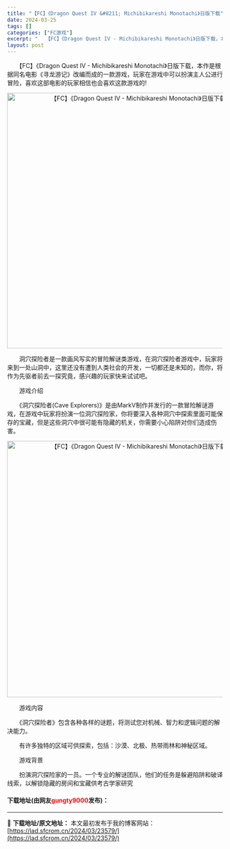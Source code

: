 ```yaml
---
title: "【FC】《Dragon Quest IV &#8211; Michibikareshi Monotachi》日版下载"
date: 2024-03-25
tags: []
categories: ["FC游戏"]
excerpt: "　　【FC】《Dragon Quest IV - Michibikareshi Monotachi》日版下载，本作是根据同名电影《寻龙游记》改编而成的一款游戏，玩家在游戏中可以扮演主人公进行冒险，喜欢这部电影的玩家相信也会喜欢这款游戏的! 　　洞穴探险者是一款画风写实的冒险解谜类游戏，在洞穴探险者游&hellip;"
layout: post
---
```


 <p>　　【FC】《Dragon Quest IV - Michibikareshi Monotachi》日版下载，本作是根据同名电影《寻龙游记》改编而成的一款游戏，玩家在游戏中可以扮演主人公进行冒险，喜欢这部电影的玩家相信也会喜欢这款游戏的!</p> <p align="center"><img align="" border="0" src="https://lad.sfcrom.cn/wp-content/uploads/2024/03/20240325_66018fc4883bb.png" width="596" alt="【FC】《Dragon Quest IV - Michibikareshi Monotachi》日版下载" /></p> <p>　　洞穴探险者是一款画风写实的冒险解谜类游戏，在洞穴探险者游戏中，玩家将来到一处山洞中，这里还没有遭到人类社会的开发，一切都还是未知的，而你，将作为先驱者前去一探究竟，感兴趣的玩家快来试试吧。</p> <p>　　游戏介绍</p> <p>　　《洞穴探险者(Cave Explorers)》是由MarkV制作并发行的一款冒险解谜游戏，在游戏中玩家将扮演一位洞穴探险家，你将要深入各种洞穴中探索里面可能保存的宝藏，但是这些洞穴中很可能有隐藏的机关，你需要小心陷阱对你们造成伤害。</p> <p align="center"><img align="" border="0" src="https://lad.sfcrom.cn/wp-content/uploads/2024/03/20240325_66018fc5c4827.png" width="598" alt="【FC】《Dragon Quest IV - Michibikareshi Monotachi》日版下载" /></p> <p>　　游戏内容</p> <p>　　《洞穴探险者》包含各种各样的谜题，将测试您对机械、智力和逻辑问题的解决能力。</p> <p>　　有许多独特的区域可供探索，包括：沙漠、北极、热带雨林和神秘区域。</p> <p>　　游戏背景</p> <p>　　扮演洞穴探险家的一员。一个专业的解谜团队，他们的任务是躲避陷阱和破译线索，以解锁隐藏的房间和宝藏供考古学家研究</p> <p><h4>下载地址(由网友<font color="red">gungty9000</font>发布)：</h4></p> 

---
📖 **下载地址/原文地址：** 本文最初发布于我的博客网站：[https://lad.sfcrom.cn/2024/03/23579/](https://lad.sfcrom.cn/2024/03/23579/)

